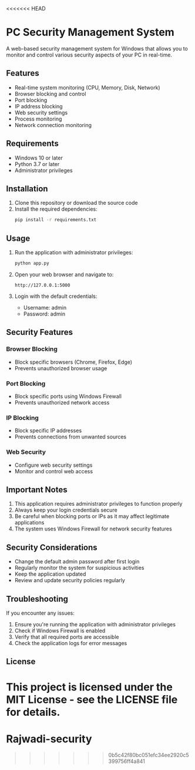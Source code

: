 <<<<<<< HEAD
# PC Security Management System

A web-based security management system for Windows that allows you to monitor and control various security aspects of your PC in real-time.

## Features

- Real-time system monitoring (CPU, Memory, Disk, Network)
- Browser blocking and control
- Port blocking
- IP address blocking
- Web security settings
- Process monitoring
- Network connection monitoring

## Requirements

- Windows 10 or later
- Python 3.7 or later
- Administrator privileges

## Installation

1. Clone this repository or download the source code
2. Install the required dependencies:
   ```bash
   pip install -r requirements.txt
   ```

## Usage

1. Run the application with administrator privileges:
   ```bash
   python app.py
   ```

2. Open your web browser and navigate to:
   ```
   http://127.0.0.1:5000
   ```

3. Login with the default credentials:
   - Username: admin
   - Password: admin

## Security Features

### Browser Blocking
- Block specific browsers (Chrome, Firefox, Edge)
- Prevents unauthorized browser usage

### Port Blocking
- Block specific ports using Windows Firewall
- Prevents unauthorized network access

### IP Blocking
- Block specific IP addresses
- Prevents connections from unwanted sources

### Web Security
- Configure web security settings
- Monitor and control web access

## Important Notes

1. This application requires administrator privileges to function properly
2. Always keep your login credentials secure
3. Be careful when blocking ports or IPs as it may affect legitimate applications
4. The system uses Windows Firewall for network security features

## Security Considerations

- Change the default admin password after first login
- Regularly monitor the system for suspicious activities
- Keep the application updated
- Review and update security policies regularly

## Troubleshooting

If you encounter any issues:

1. Ensure you're running the application with administrator privileges
2. Check if Windows Firewall is enabled
3. Verify that all required ports are accessible
4. Check the application logs for error messages

## License

This project is licensed under the MIT License - see the LICENSE file for details. 
=======
# Rajwadi-security
>>>>>>> 0b5c42f80bc051efc34ee2920c5399756ff4a841
